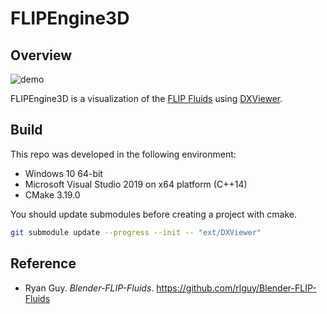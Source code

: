 # FLIPEngine3D
## Overview
![demo](docs/images/demo.gif)

FLIPEngine3D is a visualization of the <A href="https://github.com/rlguy/Blender-FLIP-Fluids">FLIP Fluids</A> using <A href="https://github.com/frostsim/DXViewer">DXViewer</A>.

## Build
This repo was developed in the following environment:
* Windows 10 64-bit
* Microsoft Visual Studio 2019 on x64 platform (C++14)
* CMake 3.19.0

You should update submodules before creating a project with cmake.

```bash
git submodule update --progress --init -- "ext/DXViewer"
```

## Reference
* Ryan Guy. _Blender-FLIP-Fluids_. https://github.com/rlguy/Blender-FLIP-Fluids
